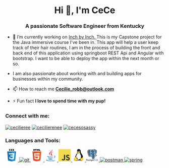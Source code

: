 <!--
**Cecilierenee/Cecilierenee** is a ✨ _special_ ✨ repository because its `README.md` (this file) appears on your GitHub profile. -->

<h1 align="center">Hi 👋, I'm CeCe</h1>
<h3 align="center">A passionate Software Engineer from Kentucky</h3>

- 🔭 I’m currently working on <a href ="https://github.com/Cecilierenee/Inch-by-inch-FE" target ="blank"> Inch by Inch. </a> This is my Capstone project for the Java immersive course I've been in. This app  will help a user keep track of their hair routines, I am in the process of building the front and back end of this application using springboot REST Api and Angular with bootstrap. I want to be able to deploy the app within the next month or so.
-    I am also passionate about working with and building apps for businesses within my community.
- 📫 How to reach me **Cecilie_robb@outlook.com**

- ⚡ Fun fact **I love to spend time with my pup!**

<h3 align="left">Connect with me:</h3>
<p align="left">
<a href="https://twitter.com/cecilieree" target="blank"><img align="center" src="https://raw.githubusercontent.com/rahuldkjain/github-profile-readme-generator/master/src/images/icons/Social/twitter.svg" alt="cecilieree" height="30" width="40" /></a>
<a href="https://instagram.com/cecilierenee" target="blank"><img align="center" src="https://raw.githubusercontent.com/rahuldkjain/github-profile-readme-generator/master/src/images/icons/Social/instagram.svg" alt="cecilierenee" height="30" width="40" /></a>
<a href="https://www.youtube.com/c/cecesosassy" target="blank"><img align="center" src="https://raw.githubusercontent.com/rahuldkjain/github-profile-readme-generator/master/src/images/icons/Social/youtube.svg" alt="cecesosassy" height="30" width="40" /></a>
</p>

<h3 align="left">Languages and Tools:</h3>
<p align="left"> <a href="https://www.w3schools.com/css/" target="_blank" rel="noreferrer"> <img src="https://raw.githubusercontent.com/devicons/devicon/master/icons/css3/css3-original-wordmark.svg" alt="css3" width="40" height="40"/> </a> <a href="https://git-scm.com/" target="_blank" rel="noreferrer"> <img src="https://www.vectorlogo.zone/logos/git-scm/git-scm-icon.svg" alt="git" width="40" height="40"/> </a> <a href="https://www.w3.org/html/" target="_blank" rel="noreferrer"> <img src="https://raw.githubusercontent.com/devicons/devicon/master/icons/html5/html5-original-wordmark.svg" alt="html5" width="40" height="40"/> </a> <a href="https://www.java.com" target="_blank" rel="noreferrer"> <img src="https://raw.githubusercontent.com/devicons/devicon/master/icons/java/java-original.svg" alt="java" width="40" height="40"/> </a> <a href="https://developer.mozilla.org/en-US/docs/Web/JavaScript" target="_blank" rel="noreferrer"> <img src="https://raw.githubusercontent.com/devicons/devicon/master/icons/javascript/javascript-original.svg" alt="javascript" width="40" height="40"/> </a> <a href="https://www.linux.org/" target="_blank" rel="noreferrer"> <img src="https://raw.githubusercontent.com/devicons/devicon/master/icons/linux/linux-original.svg" alt="linux" width="40" height="40"/> </a> <a href="https://www.postgresql.org" target="_blank" rel="noreferrer"> <img src="https://raw.githubusercontent.com/devicons/devicon/master/icons/postgresql/postgresql-original-wordmark.svg" alt="postgresql" width="40" height="40"/> </a> <a href="https://postman.com" target="_blank" rel="noreferrer"> <img src="https://www.vectorlogo.zone/logos/getpostman/getpostman-icon.svg" alt="postman" width="40" height="40"/> </a> <a href="https://spring.io/" target="_blank" rel="noreferrer"> <img src="https://www.vectorlogo.zone/logos/springio/springio-icon.svg" alt="spring" width="40" height="40"/> </a> </p>
